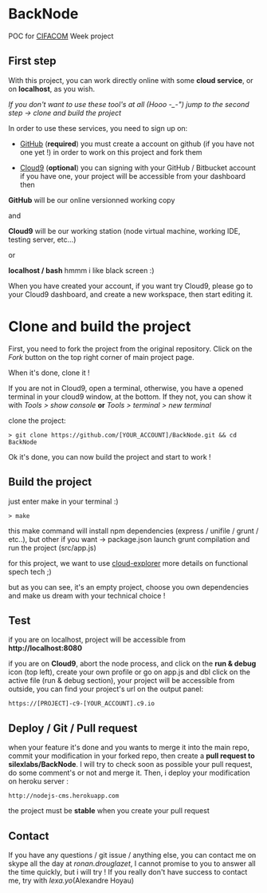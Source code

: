 BackNode
========

POC for [CIFACOM](http://www.cifacom.com/) Week project

## First step

With this project, you can work directly online with some **cloud service**, or on **localhost**, as you wish.

*If you don't want to use these tool's at all (Hooo -_-") jump to the second step -> clone and build the project*

In order to use these services, you need to sign up on:

- [GitHub](https://github.com/) (**required**) you must create a account on github (if you have not one yet !) in order to work on this project and fork them

- [Cloud9](https://c9.io/) (**optional**) you can signing with your GitHub / Bitbucket account if you have one, your project will be accessible from your dashboard then

**GitHub** will be our online versionned working copy

and

**Cloud9** will be our working station (node virtual machine, working IDE, testing server, etc...)

or

**localhost / bash** hmmm i like black screen :)


When you have created your account, if you want try Cloud9, please go to your Cloud9 dashboard, and create a new workspace, then start editing it.

# Clone and build the project

First, you need to fork the project from the original repository. Click on the *Fork* button on the top right corner of main project page.

When it's done, clone it !

If you are not in Cloud9, open a terminal, otherwise, you have a opened terminal in your cloud9 window, at the bottom. If they not, you can show it with *Tools > show console* **or** *Tools > terminal > new terminal*

clone the project:

    > git clone https://github.com/[YOUR_ACCOUNT]/BackNode.git && cd BackNode

Ok it's done, you can now build the project and start to work !

## Build the project

just enter make in your terminal :)

    > make

this make command will install npm dependencies (express / unifile / grunt / etc..), but other if you want -> package.json
launch grunt compilation
and run the project (src/app.js)

for this project, we want to use [cloud-explorer](https://github.com/silexlabs/cloud-explorer) more details on functional spech tech ;)

but as you can see, it's an empty project, choose you own dependencies and make us dream with your technical choice !

## Test

if you are on localhost, project will be accessible from **http://localhost:8080**

if you are on **Cloud9**, abort the node process, and click on the **run & debug** icon (top left), create your own profile or go on app.js and dbl click on the active file (run & debug section), your project will be accessible from outside, you can find your project's url on the output panel:

    https://[PROJECT]-c9-[YOUR_ACCOUNT].c9.io

## Deploy / Git / Pull request

when your feature it's done and you wants to merge it into the main repo, commit your modification in your forked repo, then create a **pull request to silexlabs/BackNode**. I will try to check soon as possible your pull request, do some comment's or not and merge it. Then, i deploy your modification on heroku server :

    http://nodejs-cms.herokuapp.com

the project must be **stable** when you create your pull request

## Contact

If you have any questions / git issue / anything else,
you can contact me on skype all the day at *ronan.drouglazet*, I cannot promise to you to answer all the time quickly, but i will try !
If you really don't have success to contact me, try with *lexa.yo*(Alexandre Hoyau)
